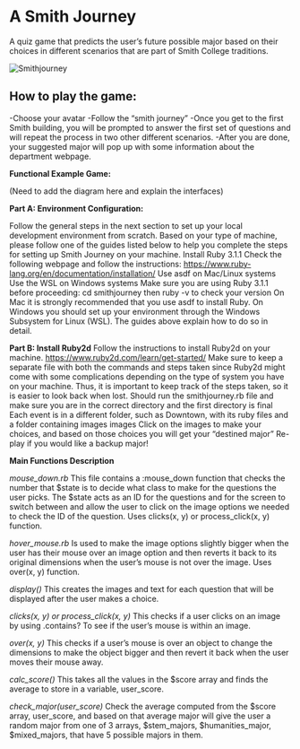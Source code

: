 # A Smith Journey
A quiz game that predicts the user’s future possible major based on their choices in different scenarios that are part of Smith College traditions. 

![Smithjourney]()

## **How to play the game:**
-Choose your avatar
-Follow the “smith journey”
-Once you get to the first Smith building, you will be prompted to answer the first set of questions and will repeat the process in two other different scenarios.
-After you are done, your suggested major will pop up with some information about the department webpage. 

**Functional Example Game:**

(Need to add the diagram here and explain the interfaces)

**Part A: Environment Configuration:**

Follow the general steps in the next section to set up your local development environment from scratch. Based on your type of machine, please follow one of the guides listed below to help you complete the steps for setting up Smith Journey on your machine.
Install Ruby 3.1.1
Check the following webpage and follow the instructions: https://www.ruby-lang.org/en/documentation/installation/
Use asdf on Mac/Linux systems
Use the WSL on Windows systems
Make sure you are using Ruby 3.1.1 before proceeding:
cd smithjourney  then ruby -v to check your version
On Mac it is strongly recommended that you use asdf to install Ruby. On Windows you should set up your environment through the Windows Subsystem for Linux (WSL). The guides above explain how to do so in detail.

**Part B: Install Ruby2d**
Follow the instructions to install Ruby2d on your machine. 
https://www.ruby2d.com/learn/get-started/
Make sure to keep a separate file with both the commands and steps taken since Ruby2d might come with some complications depending on the type of system you have on your machine. Thus, it is important to keep track of the steps taken, so it is easier to look back when lost.
Should run the smithjourney.rb file and make sure you are in the correct directory and the first directory is final
Each event is in a different folder, such as Downtown, with its ruby files and a folder containing images images 
Click on the images to make your choices, and based on those choices you will get your “destined major” 
Re-play if you would like a backup major! 


**Main Functions Description**

*mouse_down.rb*
This file contains a :mouse_down function that checks the number that $state is to decide what class to make for the questions the user picks. The $state acts as an ID for the questions and for the screen to switch between and allow the user to click on the image options we needed to check the ID of the question. Uses clicks(x, y) or process_click(x, y) function.

*hover_mouse.rb*
Is used to make the image options slightly bigger when the user has their mouse over an image option and then reverts it back to its original dimensions when the user’s mouse is not over the image. Uses over(x, y) function.

*display()*
This creates the images and text for each question that will be displayed after the user makes a choice. 

*clicks(x, y) or process_click(x, y)*
This checks if a user clicks on an image by using .contains? To see if the user’s mouse is within an image. 

*over(x, y)*
This checks if a user’s mouse is over an object to change the dimensions to make the object bigger and then revert it back when the user moves their mouse away. 

*calc_score()*
This takes all the values in the $score array and finds the average to store in a variable, user_score.

*check_major(user_score)*
Check the average computed from the $score array, user_score, and based on that average major will give the user a random major from one of 3 arrays, $stem_majors, $humanities_major, $mixed_majors, that have 5 possible majors in them. 

